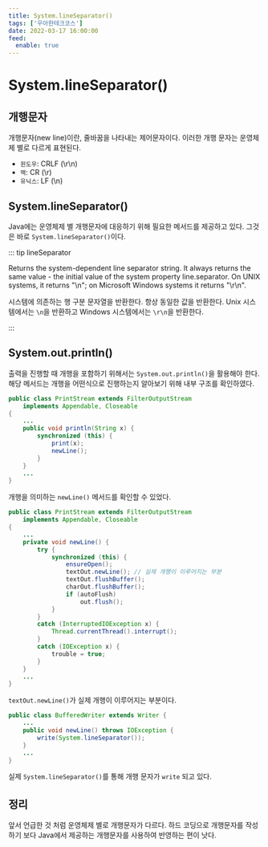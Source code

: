 ```yaml
---
title: System.lineSeparator()
tags: ['우아한테크코스']
date: 2022-03-17 16:00:00
feed:
  enable: true
---
```


# System.lineSeparator()

## 개행문자

개행문자(new line)이란, 줄바꿈을 나타내는 제어문자이다. 이러한 개행 문자는 운영체제 별로 다르게 표현된다.

 * `윈도우`: CRLF (\r\n)
 * `맥`: CR (\r)
 * `유닉스`: LF (\n)

## System.lineSeparator()

Java에는 운영체제 별 개행문자에 대응하기 위해 필요한 메서드를 제공하고 있다. 그것은 바로 `System.lineSeparator()`이다.

::: tip lineSeparator

Returns the system-dependent line separator string. It always returns the same value - the initial value of the system property line.separator.
On UNIX systems, it returns "\n"; on Microsoft Windows systems it returns "\r\n".

시스템에 의존하는 행 구분 문자열을 반환한다. 항상 동일한 값을 반환한다. Unix 시스템에서는 `\n`을 반환하고 Windows 시스템에서는 `\r\n`을 반환한다.

:::

## System.out.println()

출력을 진행할 때 개행을 포함하기 위해서는 `System.out.println()`을 활용해야 한다. 해당 메서드는 개행을 어떤식으로 진행하는지 알아보기 위해 내부 구조를 확인하였다.

```java
public class PrintStream extends FilterOutputStream
    implements Appendable, Closeable
{
    ...
    public void println(String x) {
        synchronized (this) {
            print(x);
            newLine();
        }
    }
    ...
}
```

개행을 의미하는 `newLine()` 메서드를 확인할 수 있었다.

```java
public class PrintStream extends FilterOutputStream
    implements Appendable, Closeable
{
    ...
    private void newLine() {
        try {
            synchronized (this) {
                ensureOpen();
                textOut.newLine(); // 실제 개행이 이루어지는 부분
                textOut.flushBuffer();
                charOut.flushBuffer();
                if (autoFlush)
                    out.flush();
            }
        }
        catch (InterruptedIOException x) {
            Thread.currentThread().interrupt();
        }
        catch (IOException x) {
            trouble = true;
        }
    }
    ...
}
```

`textOut.newLine()`가 실제 개행이 이루어지는 부분이다.

```java
public class BufferedWriter extends Writer {
    ...
    public void newLine() throws IOException {
        write(System.lineSeparator());
    }
    ...
}
```

실제 `System.lineSeparator()`를 통해 개행 문자가 `write` 되고 있다.

## 정리

앞서 언급한 것 처럼 운영체제 별로 개행문자가 다르다. 하드 코딩으로 개행문자를 작성하기 보다 Java에서 제공하는 개행문자를 사용하여 반영하는 편이 낫다.

<TagLinks />